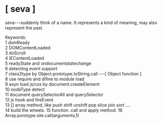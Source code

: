 [ seva ]
====

seva---suddenly think of a name. It represents a kind of meaning, may also represent the past.

Keywords:<br/>
1 domReady<br/>
2 DOMContentLoaded<br/>
3 doScroll<br/>
4 IEContentLoaded<br/>
5 readyState and ondocumentstatechange<br/>
6 detecting event support<br/>
7 class2type by Object.prototype.toString.call ---[ Object function ]<br/>
8 use require and difine to module load <br/>
9 asyn load js/css by document.createElement <br/>
10 nodeType detect<br/>
11 document querySelectorAll and querySelector<br/>
12 js hook and fireEvent<br/>
13 [] array method, like push shift unshift pop slice join sort ....<br/>
14 build the wheels.
15 function .call and apply method.
16 Array.porotype.sile.call(arguments,1)
